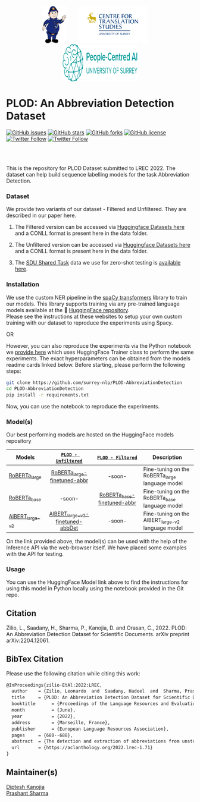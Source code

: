 <p align="center"><img src="./imgs/plod.png" alt="logo" width="65" height="100"/>&nbsp;&nbsp;&nbsp;&nbsp;&nbsp;&nbsp;&nbsp;&nbsp;<img src="imgs/faviconcts-logo.png" alt="logo" width="185" height="100"/>&nbsp;&nbsp;&nbsp;&nbsp;&nbsp;&nbsp;&nbsp;<img src="imgs/aisurrey.svg" alt="logo" width="200" height="100"/></p>

# PLOD: An Abbreviation Detection Dataset  
[![GitHub issues](https://img.shields.io/github/issues/surrey-nlp/PLOD-AbbreviationDetection?style=flat-square)](https://github.com/surrey-nlp/PLOD-AbbreviationDetection/issues)
[![GitHub stars](https://img.shields.io/github/stars/surrey-nlp/PLOD-AbbreviationDetection?style=flat-square)](https://github.com/surrey-nlp/PLOD-AbbreviationDetection/stargazers)
[![GitHub forks](https://img.shields.io/github/forks/surrey-nlp/PLOD-AbbreviationDetection?style=flat-square)](https://github.com/surrey-nlp/PLOD-AbbreviationDetection/network)
[![GitHub license](https://img.shields.io/github/license/surrey-nlp/PLOD-AbbreviationDetection?style=flat-square)](https://github.com/surrey-nlp/PLOD-AbbreviationDetection)
[![Twitter Follow](https://img.shields.io/twitter/follow/CTS_Surrey?color=1DA1F2&logo=twitter&style=flat-square)](https://twitter.com/CTS_Surrey)
[![Twitter Follow](https://img.shields.io/twitter/follow/PeopleCentredAI?color=1DA1F2&logo=twitter&style=flat-square)](https://twitter.com/PeopleCentredAI)

<br/>

<!-- [![PWC](https://img.shields.io/endpoint.svg?url=https://paperswithcode.com/badge/plod-an-abbreviation-detection-dataset-for/abbreviationdetection-on-plod-an-abbreviation)](https://paperswithcode.com/sota/abbreviationdetection-on-plod-an-abbreviation?p=plod-an-abbreviation-detection-dataset-for) -->

<br/>

This is the repository for PLOD Dataset submitted to LREC 2022. The dataset can help build sequence labelling models for the task Abbreviation Detection. 

### Dataset

We provide two variants of our dataset - Filtered and Unfiltered. They are described in our paper here.

1. The Filtered version can be accessed via [Huggingface Datasets here](https://huggingface.co/datasets/surrey-nlp/PLOD-filtered) and a CONLL format is present here in the data folder.<br/>

2. The Unfiltered version can be accessed via [Huggingface Datasets here](https://huggingface.co/datasets/surrey-nlp/PLOD-unfiltered) and a CONLL format is present here in the data folder.<br/>

3. The [SDU Shared Task](https://sites.google.com/view/sdu-aaai22/home) data we use for zero-shot testing is [available here](https://github.com/amirveyseh/AAAI-22-SDU-shared-task-1-AE).

### Installation

We use the custom NER pipeline in the [spaCy transformers](https://spacy.io/universe/project/spacy-transformers) library to train our models. This library supports training via any pre-trained language models available at the :rocket: [HuggingFace repository](https://huggingface.co/).<br/>
Please see the instructions at these websites to setup your own custom training with our dataset to reproduce the experiments using Spacy.

OR<br/>

However, you can also reproduce the experiments via the Python notebook we [provide here](https://github.com/surrey-nlp/PLOD-AbbreviationDetection/blob/main/nbs/fine_tuning_abbr_det.ipynb) which uses HuggingFace Trainer class to perform the same experiments. The exact hyperparameters can be obtained from the models readme cards linked below. Before starting, please perform the following steps:

```bash
git clone https://github.com/surrey-nlp/PLOD-AbbreviationDetection
cd PLOD-AbbreviationDetection
pip install -r requirements.txt
```

Now, you can use the notebook to reproduce the experiments.

### Model(s)

Our best performing models are hosted on the HuggingFace models repository

| Models | [`PLOD - Unfiltered`](https://huggingface.co/datasets/surrey-nlp/PLOD-unfiltered) | [`PLOD - Filtered`](https://huggingface.co/datasets/surrey-nlp/PLOD-filtered) | Description |
| --- | :---: | :---: | --- |
| [RoBERTa<sub>large</sub>](https://huggingface.co/roberta-large) | [RoBERTa<sub>large</sub>-finetuned-abbr](https://huggingface.co/surrey-nlp/roberta-large-finetuned-abbr) | -soon- | Fine-tuning on the RoBERTa<sub>large</sub> language model |
| [RoBERTa<sub>base</sub>](https://huggingface.co/roberta-base) | -soon- | [RoBERTa<sub>base</sub>-finetuned-abbr](https://huggingface.co/surrey-nlp/roberta-large-finetuned-abbr) | Fine-tuning on the RoBERTa<sub>base</sub> language model |
| [AlBERT<sub>large-v2</sub>](https://huggingface.co/albert-large-v2) | [AlBERT<sub>large-v2</sub>-finetuned-abbDet](https://huggingface.co/surrey-nlp/albert-large-v2-finetuned-abbDet) | -soon- | Fine-tuning on the AlBERT<sub>large-v2</sub> language model |



On the link provided above, the model(s) can be used with the help of the Inference API via the web-browser itself. We have placed some examples with the API for testing.<br/>

### Usage

You can use the HuggingFace Model link above to find the instructions for using this model in Python locally using the notebook provided in the Git repo. 

## Citation

Zilio, L., Saadany, H., Sharma, P., Kanojia, D. and Orasan, C., 2022. PLOD: An Abbreviation Detection Dataset for Scientific Documents. arXiv preprint arXiv:2204.12061.

## BibTex Citation

Please use the following citation while citing this work:

```latex
@InProceedings{zilio-EtAl:2022:LREC,
  author    = {Zilio, Leonardo  and  Saadany, Hadeel  and  Sharma, Prashant  and  Kanojia, Diptesh  and  OrÄƒsan, Constantin},
  title     = {PLOD: An Abbreviation Detection Dataset for Scientific Documents},
  booktitle      = {Proceedings of the Language Resources and Evaluation Conference},
  month          = {June},
  year           = {2022},
  address        = {Marseille, France},
  publisher      = {European Language Resources Association},
  pages     = {680--688},
  abstract  = {The detection and extraction of abbreviations from unstructured texts can help to improve the performance of Natural Language Processing tasks, such as machine translation and information retrieval. However, in terms of publicly available datasets, there is not enough data for training deep-neural-networks-based models to the point of generalising well over data. This paper presents PLOD, a large-scale dataset for abbreviation detection and extraction that contains 160k+ segments automatically annotated with abbreviations and their long forms. We performed manual validation over a set of instances and a complete automatic validation for this dataset. We then used it to generate several baseline models for detecting abbreviations and long forms. The best models achieved an F1-score of 0.92 for abbreviations and 0.89 for detecting their corresponding long forms. We release this dataset along with our code and all the models publicly at https://github.com/surrey-nlp/PLOD-AbbreviationDetection},
  url       = {https://aclanthology.org/2022.lrec-1.71}
}
```

## Maintainer(s)

[Diptesh Kanojia](https://dipteshkanojia.github.io) <br/>
[Prashant Sharma](http://prashantksharma.com/) <br/>



